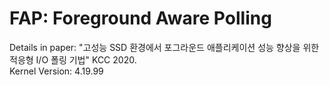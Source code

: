 # FAP: Foreground Aware Polling
Details in paper: "고성능 SSD 환경에서 포그라운드 애플리케이션 성능 향상을 위한 적응형 I/O 폴링 기법" KCC 2020.  
Kernel Version: 4.19.99
